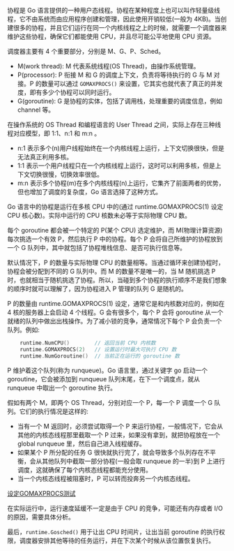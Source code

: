 
协程是 Go 语言提供的一种用户态线程。协程在某种程度上也可以叫作轻量级线程，它不由系统而由应用程序创建和管理，因此使用开销较低(一般为 4KB)。当创建很多的协程，并且它们运行在同一个内核线程之上的时候，就需要一个调度器来维护这些协程，确保它们都能使用 CPU，并且尽可能公平地使用 CPU 资源。

调度器主要有 4 个重要部分，分别是 M、G、P、Sched。
* M(work thread): M 代表系统线程(OS Thread)，由操作系统管理。
* P(processor): P 衔接 M 和 G 的调度上下文，负责将等待执行的 G 与 M 对接。P 的数量可以通过 `GOMAXPROCS()` 来设置，它其实也就代表了真正的并发度，即有多少个协程可以同时运行。
* G(goroutine): G 是协程的实体，包括了调用栈，处理重要的调度信息，例如 channel 等。

在操作系统的 OS Thread 和编程语言的 User Thread 之间，实际上存在三种线程对应模型，即 1:1、n:1 和 m:n 。
* n:1 表示多个(n)用户线程始终在一个内核线程上运行，上下文切换很快，但是无法真正利用多核。
* 1:1 表示一个用户线程只在一个内核线程上运行，这时可以利用多核，但是上下文切换很慢，切换效率很低。
* m:n 表示多个协程(m)在多个内核线程(n)上运行，它集齐了前面两者的优势，但也增加了调度的复杂度，Go 语言选择了这种方式。

Go 语言中的协程是运行在多核 CPU 中的(通过 runtime.GOMAXPROCS(1) 设定 CPU 核心数)。实际中运行的 CPU 核数未必等于实际物理 CPU 数。

每个 goroutine 都会被一个特定的 P(某个 CPU) 选定维护，而 M(物理计算资源)每次挑选一个有效 P，然后执行 P 中的协程。每个 P 会将自己所维护的协程放到一个 G 队列中，其中就包括了协程堆栈信息、是否可执行信息等。

默认情况下，P 的数量与实际物理 CPU 的数量相等。当通过循环来创建协程时，协程会被分配到不同的 G 队列中。而 M 的数量不是唯一的，当 M 随机挑选 P 时，也就相当于随机挑选了协程。所以，当碰到多个协程的执行顺序不是我们想象的顺序时就可以理解了，因为协程进入 P 管理的队列 G 是随机的。

P 的数量由 runtime.GOMAXPROCS(1) 设定，通常它是和内核数对应的，例如在 4 核的服务器上会启动 4 个线程。G 会有很多个，每个 P 会将 goroutine 从一个就绪的队列中做出出栈操作。为了减小锁的竞争，通常情况下每个 P 会负责一个队列。例如:
```go
    runtime.NumCPU()        // 返回当前 CPU 内核数
    runtime.GOMAXPROCS(2)   // 设置运行时最大可执行 CPU 数
    runtime.NumGoroutine()  // 当前正在运行的 goroutine 数
```
P 维护着这个队列(称为 runqueue)。Go 语言里，通过关键字 go 启动一个 goroutine，它会被添加到 runqueue 队列末尾，在下一个调度点，就从 runqueue 中取出一个 goroutine 执行。

假如有两个 M，即两个 OS Thread，分别对应一个 P，每一个 P 调度一个 G 队列。它们的执行情况是这样的:
* 当有一个 M 返回时，必须尝试取得一个 P 来运行协程，一般情况下，它会从其他的内核态线程那里截取一个 P 过来，如果没有拿到，就把协程放在一个 global runqueue 里，然后自己进入线程缓存。
* 如果某个 P 所分配的任务 G 很快就执行完了，就会导致多个队列存在不平衡，会从其他队列中截取一部分协程(一般会取 runqueue 的一半)到 P 上进行调度，这就确保了每个内核态线程都能充分使用。
* 当一个内核态线程被阻塞时，P 可以转而投奔另一个内核态线程。

[设定GOMAXPROCS测试](t/06_gomaxprocs.go)

在实际运行中，运行速度延缓不一定是由于 CPU 的竞争，可能还有内存或者 I/O 的原因，需要具体分析。

最后，`runtime.Gosched()` 用于让出 CPU 时间片，让出当前 goroutine 的执行权限，调度器安排其他等待的任务运行，并在下次某个时候从该位置恢复执行。
